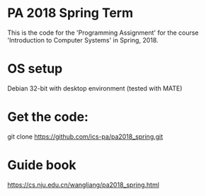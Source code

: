# PA 2018 Spring Term

This is the code for the 'Programming Assignment' for the course 'Introduction to Computer Systems' in Spring, 2018.

# OS setup

Debian 32-bit with desktop environment (tested with MATE)

# Get the code:

git clone https://github.com/ics-pa/pa2018_spring.git

# Guide book

https://cs.nju.edu.cn/wangliang/pa2018_spring.html
